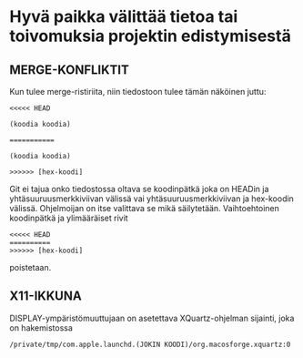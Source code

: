 # Hyvä paikka välittää tietoa tai toivomuksia projektin edistymisestä

## MERGE-KONFLIKTIT
Kun tulee merge-ristiriita, niin tiedostoon tulee tämän näköinen juttu:
```
<<<<< HEAD

(koodia koodia)

===========

(koodia koodia)

>>>>>> [hex-koodi]
```
Git ei tajua onko tiedostossa oltava se koodinpätkä joka on HEADin ja yhtäsuuruusmerkkiviivan välissä vai yhtäsuuruusmerkkiviivan ja hex-koodin välissä. Ohjelmoijan on itse valittava se mikä säilytetään. Vaihtoehtoinen koodinpätkä ja ylimääräiset rivit 
```
<<<<< HEAD
==========
>>>>>> [hex-koodi]
```

poistetaan.

## X11-IKKUNA
DISPLAY-ympäristömuuttujaan on asetettava XQuartz-ohjelman sijainti, joka on hakemistossa
```
/private/tmp/com.apple.launchd.(JOKIN KOODI)/org.macosforge.xquartz:0
```
